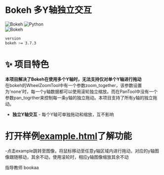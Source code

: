 # Bokeh 多Y轴独立交互

![Bokeh](https://static.bokeh.org/logos/logotype.svg)
![Python](https://img.shields.io/badge/Python-3.13.5-blue.svg)  
![Bokeh](https://img.shields.io/badge/Bokeh-3.7.3-orange.svg)
```bash
version
bokeh >= 3.7.3
```
# ✨ 项目特色

**本项目解决了Bokeh在使用多个Y轴时，无法支持仅对单个Y轴进行拖动**  
在bokeh的WheelZoomTool中有一个参数zoom_together，该参数设置为'none'时，每一个y轴数据都可以使用滚轮独立缩放。而在PanTool中没有一个参数pan_togrther来控制每一条y轴的独立拖动。本项目支持了所有y轴的独立拖动。
- **独立Y轴交互** - 每个Y轴可单独拖动和缩放，互不影响

# 打开样例[example.html](https://chenlingyu59-jpg.github.io/bokeh_Independent_axis_panning/example.html)了解功能

-点击example跳转至图像，将鼠标移动至任意y轴区域内进行拖动，对应的y轴图像跟随移动，其余不动，使用滚轮时，相应y轴图像缩放其余不动

指导教师 bookaa




































